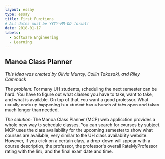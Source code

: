 ```yaml
---
layout: essay
type: essay
title: First Functions
# All dates must be YYYY-MM-DD format!
date: 2018-01-17
labels:
  - Software Engineering
  - Learning
---
```


## Manoa Class Planner

*This idea was created by Olivia Murray, Collin Takasaki, and Riley Cammack*

*The problem:* For many UH students, scheduling the next semester can be hard. You have to figure out what classes you have to take, want to take, and what is available. On top of that, you want a good professor.  What usually ends up happening is a student has a bunch of tabs open and takes much longer than needed.

*The solution:* The Manoa Class Planner (MCP) web application provides a whole new way to schedule classes. You can search for courses by subject. MCP uses the class availability for the upcoming semester to show what courses are available, very similar to the UH class availability website. However, if you click on a certain class, a drop-down will appear with a course description, the professor, the professor's overall RateMyProfessor rating with the link, and the final exam date and time. 
